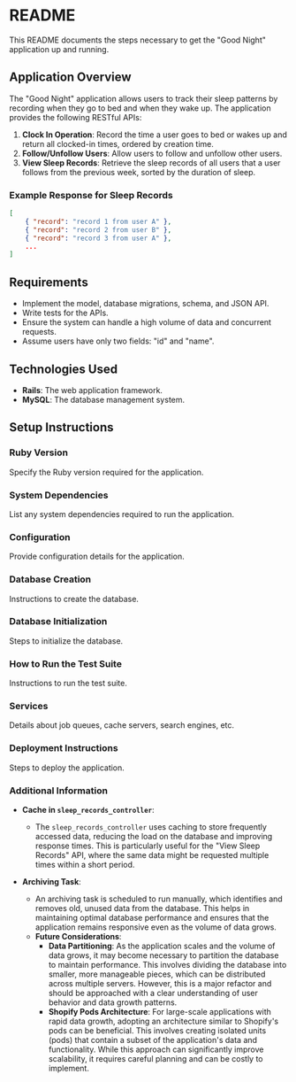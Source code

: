 # README

This README documents the steps necessary to get the "Good Night" application up and running.

## Application Overview

The "Good Night" application allows users to track their sleep patterns by recording when they go to bed and when they wake up. The application provides the following RESTful APIs:

1. **Clock In Operation**: Record the time a user goes to bed or wakes up and return all clocked-in times, ordered by creation time.
2. **Follow/Unfollow Users**: Allow users to follow and unfollow other users.
3. **View Sleep Records**: Retrieve the sleep records of all users that a user follows from the previous week, sorted by the duration of sleep.

### Example Response for Sleep Records
```json
[
    { "record": "record 1 from user A" },
    { "record": "record 2 from user B" },
    { "record": "record 3 from user A" },
    ...
]
```

## Requirements

- Implement the model, database migrations, schema, and JSON API.
- Write tests for the APIs.
- Ensure the system can handle a high volume of data and concurrent requests.
- Assume users have only two fields: "id" and "name".

## Technologies Used

- **Rails**: The web application framework.
- **MySQL**: The database management system.

## Setup Instructions

### Ruby Version

Specify the Ruby version required for the application.

### System Dependencies

List any system dependencies required to run the application.

### Configuration

Provide configuration details for the application.

### Database Creation

Instructions to create the database.

### Database Initialization

Steps to initialize the database.

### How to Run the Test Suite

Instructions to run the test suite.

### Services

Details about job queues, cache servers, search engines, etc.

### Deployment Instructions

Steps to deploy the application.

### Additional Information
- **Cache in `sleep_records_controller`**:
    - The `sleep_records_controller` uses caching to store frequently accessed data, reducing the load on the database and improving response times. This is particularly useful for the "View Sleep Records" API, where the same data might be requested multiple times within a short period.

- **Archiving Task**: 
    - An archiving task is scheduled to run manually, which identifies and removes old, unused data from the database. This helps in maintaining optimal database performance and ensures that the application remains responsive even as the volume of data grows.
    - **Future Considerations**:
        - **Data Partitioning**: As the application scales and the volume of data grows, it may become necessary to partition the database to maintain performance. This involves dividing the database into smaller, more manageable pieces, which can be distributed across multiple servers. However, this is a major refactor and should be approached with a clear understanding of user behavior and data growth patterns.
        - **Shopify Pods Architecture**: For large-scale applications with rapid data growth, adopting an architecture similar to Shopify's pods can be beneficial. This involves creating isolated units (pods) that contain a subset of the application's data and functionality. While this approach can significantly improve scalability, it requires careful planning and can be costly to implement.